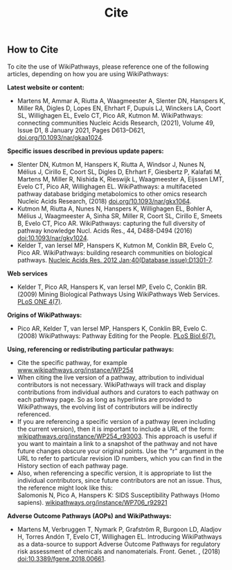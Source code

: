 ﻿---
title: Cite
---
<h2>How to Cite</h2>
<p>To cite the use of WikiPathways, please reference one of the following articles, depending on how you are using WikiPathways:</p>
<p><b>Latest website or content:</b></p>
<ul>
    <li>Martens M, Ammar A, Riutta A, Waagmeester A, Slenter DN, Hanspers K, Miller RA, Digles D, Lopes EN, Ehrhart F, Dupuis LJ, Winckers LA, Coort SL, Willighagen EL, Evelo CT, Pico AR, Kutmon M. WikiPathways: connecting communities Nucleic Acids Research, (2021), Volume 49, Issue D1, 8 January 2021, Pages D613–D621, <a href="https://doi.org/10.1093/nar/gkaa1024">doi.org/10.1093/nar/gkaa1024</a>.</li>
</ul>
<p><b>Specific issues described in previous update papers:</b></p>
<ul>
    <li>Slenter DN, Kutmon M, Hanspers K, Riutta A, Windsor J, Nunes N, Mélius J, Cirillo E, Coort SL, Digles D, Ehrhart F, Giesbertz P, Kalafati M, Martens M, Miller R, Nishida K, Rieswijk L, Waagmeester A, Eijssen LMT, Evelo CT, Pico AR, Willighagen EL. WikiPathways: a multifaceted pathway database bridging metabolomics to other omics research Nucleic Acids Research, (2018) <a href="https://doi.org/10.1093/nar/gkx1064">doi.org/10.1093/nar/gkx1064</a>.</li>
    <li>Kutmon M, Riutta A, Nunes N, Hanspers K, Willighagen EL, Bohler A, Mélius J, Waagmeester A, Sinha SR, Miller R, Coort SL, Cirillo E, Smeets B, Evelo CT, Pico AR. WikiPathways: capturing the full diversity of pathway knowledge Nucl. Acids Res., 44, D488-D494 (2016) <a href="http://dx.doi.org/10.1093/nar/gkv1024">doi:10.1093/nar/gkv1024</a>.</li>
    <li>Kelder T, van Iersel MP, Hanspers K, Kutmon M, Conklin BR, Evelo C, Pico AR. WikiPathways: building research communities on biological pathways. <a href="http://nar.oxfordjournals.org/content/early/2011/11/16/nar.gkr1074.abstract">Nucleic Acids Res. 2012 Jan;40(Database issue):D1301-7</a>.</li>
</ul>

<p><b>Web services</b></p>
<ul>
    <li>Kelder T, Pico AR, Hanspers K, van Iersel MP, Evelo C, Conklin BR. (2009) Mining Biological Pathways Using WikiPathways Web Services. <a href="http://www.ncbi.nlm.nih.gov/pmc/articles/PMC2714472/">PLoS ONE 4(7)</a>.</li>
</ul>

<p><b>Origins of WikiPathways:</b></p>
<ul>
    <li>Pico AR, Kelder T, van Iersel MP, Hanspers K, Conklin BR, Evelo C. (2008) WikiPathways: Pathway Editing for the People. <a href="http://journals.plos.org/plosbiology/article?id=10.1371/journal.pbio.0060184">PLoS Biol 6(7).</a></li>
</ul>

<p><b>Using, referencing or redistributing particular pathways:</b></p>
<ul>
    <li>Cite the specific pathway, for example <a href="https://www.wikipathways.org/instance/WP254">www.wikipathways.org/instance/WP254</a></li>
    <li>When citing the live version of a pathway, attribution to individual contributors is not necessary. WikiPathways will track and display contributions from individual authors and curators to each pathway on each pathway page. So as long as hyperlinks are provided to WikiPathways, the evolving list of contributors will be indirectly referenced.</li>
    <li>If you are referencing a specific version of a pathway (even including the current version), then it is important to include a URL of the form: <a href="https://www.wikipathways.org/instance/WP254_r93003">wikipathways.org/instance/WP254_r93003</a>. This approach is useful if you want to maintain a link to a snapshot of the pathway and not have future changes obscure your original points. Use the "r" argument in the URL to refer to particular revision ID numbers, which you can find in the History section of each pathway page.</li>
    <li>
        Also, when referencing a specific version, it is appropriate to list the individual contributors, since future contributors are not an issue. Thus, the reference might look like this:<br />
        Salomonis N, Pico A, Hanspers K: SIDS Susceptibility Pathways (Homo sapiens). <a href="https://www.wikipathways.org/instance/WP706_r92921">wikipathways.org/instance/WP706_r92921</a>
    </li>
</ul>

<p><b>Adverse Outcome Pathways (AOPs) and WikiPathways:</b></p>
<ul>
    <li>Martens M, Verbruggen T, Nymark P, Grafström R, Burgoon LD, Aladjov H, Torres Andón T, Evelo CT, Willighagen EL. Introducing WikiPathways as a data-source to support Adverse Outcome Pathways for regulatory risk assessment of chemicals and nanomaterials. Front. Genet. , (2018) <a href="https://www.frontiersin.org/articles/10.3389/fgene.2018.00661/abstract">doi:10.3389/fgene.2018.00661</a>.</li>
</ul>